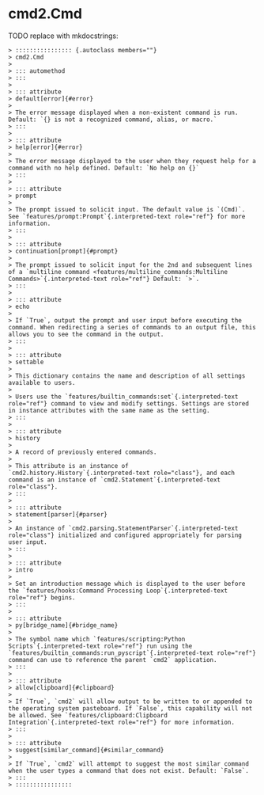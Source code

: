 # cmd2.Cmd

TODO replace with mkdocstrings:

    > :::::::::::::::: {.autoclass members=""}
    > cmd2.Cmd
    >
    > ::: automethod
    > :::
    >
    > ::: attribute
    > default[error]{#error}
    >
    > The error message displayed when a non-existent command is run. Default: `{} is not a recognized command, alias, or macro.`
    > :::
    >
    > ::: attribute
    > help[error]{#error}
    >
    > The error message displayed to the user when they request help for a command with no help defined. Default: `No help on {}`
    > :::
    >
    > ::: attribute
    > prompt
    >
    > The prompt issued to solicit input. The default value is `(Cmd)`. See `features/prompt:Prompt`{.interpreted-text role="ref"} for more information.
    > :::
    >
    > ::: attribute
    > continuation[prompt]{#prompt}
    >
    > The prompt issued to solicit input for the 2nd and subsequent lines of a `multiline command <features/multiline_commands:Multiline Commands>`{.interpreted-text role="ref"} Default: `>`.
    > :::
    >
    > ::: attribute
    > echo
    >
    > If `True`, output the prompt and user input before executing the command. When redirecting a series of commands to an output file, this allows you to see the command in the output.
    > :::
    >
    > ::: attribute
    > settable
    >
    > This dictionary contains the name and description of all settings available to users.
    >
    > Users use the `features/builtin_commands:set`{.interpreted-text role="ref"} command to view and modify settings. Settings are stored in instance attributes with the same name as the setting.
    > :::
    >
    > ::: attribute
    > history
    >
    > A record of previously entered commands.
    >
    > This attribute is an instance of `cmd2.history.History`{.interpreted-text role="class"}, and each command is an instance of `cmd2.Statement`{.interpreted-text role="class"}.
    > :::
    >
    > ::: attribute
    > statement[parser]{#parser}
    >
    > An instance of `cmd2.parsing.StatementParser`{.interpreted-text role="class"} initialized and configured appropriately for parsing user input.
    > :::
    >
    > ::: attribute
    > intro
    >
    > Set an introduction message which is displayed to the user before the `features/hooks:Command Processing Loop`{.interpreted-text role="ref"} begins.
    > :::
    >
    > ::: attribute
    > py[bridge_name]{#bridge_name}
    >
    > The symbol name which `features/scripting:Python Scripts`{.interpreted-text role="ref"} run using the `features/builtin_commands:run_pyscript`{.interpreted-text role="ref"} command can use to reference the parent `cmd2` application.
    > :::
    >
    > ::: attribute
    > allow[clipboard]{#clipboard}
    >
    > If `True`, `cmd2` will allow output to be written to or appended to the operating system pasteboard. If `False`, this capability will not be allowed. See `features/clipboard:Clipboard Integration`{.interpreted-text role="ref"} for more information.
    > :::
    >
    > ::: attribute
    > suggest[similar_command]{#similar_command}
    >
    > If `True`, `cmd2` will attempt to suggest the most similar command when the user types a command that does not exist. Default: `False`.
    > :::
    > ::::::::::::::::

